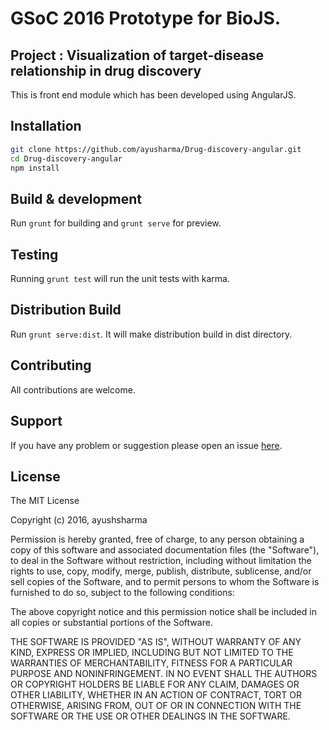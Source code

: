 # GSoC 2016 Prototype for BioJS.
## Project : Visualization of target-disease relationship in drug discovery
This is front end module which has been developed using AngularJS.

## Installation
```bash
git clone https://github.com/ayusharma/Drug-discovery-angular.git
cd Drug-discovery-angular
npm install
```
## Build & development

Run `grunt` for building and `grunt serve` for preview.

## Testing

Running `grunt test` will run the unit tests with karma.

## Distribution Build

Run `grunt serve:dist`. It will make distribution build in dist directory. 

## Contributing

All contributions are welcome.

## Support

If you have any problem or suggestion please open an issue [here](https://github.com/ayusharma/Drug-discovery-angular/issues).

## License

The MIT License

Copyright (c) 2016, ayushsharma

Permission is hereby granted, free of charge, to any person
obtaining a copy of this software and associated documentation
files (the "Software"), to deal in the Software without
restriction, including without limitation the rights to use,
copy, modify, merge, publish, distribute, sublicense, and/or sell
copies of the Software, and to permit persons to whom the
Software is furnished to do so, subject to the following
conditions:

The above copyright notice and this permission notice shall be
included in all copies or substantial portions of the Software.

THE SOFTWARE IS PROVIDED "AS IS", WITHOUT WARRANTY OF ANY KIND,
EXPRESS OR IMPLIED, INCLUDING BUT NOT LIMITED TO THE WARRANTIES
OF MERCHANTABILITY, FITNESS FOR A PARTICULAR PURPOSE AND
NONINFRINGEMENT. IN NO EVENT SHALL THE AUTHORS OR COPYRIGHT
HOLDERS BE LIABLE FOR ANY CLAIM, DAMAGES OR OTHER LIABILITY,
WHETHER IN AN ACTION OF CONTRACT, TORT OR OTHERWISE, ARISING
FROM, OUT OF OR IN CONNECTION WITH THE SOFTWARE OR THE USE OR
OTHER DEALINGS IN THE SOFTWARE.
